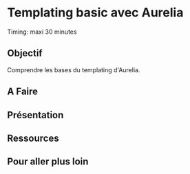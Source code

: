 Templating basic avec Aurelia
===

Timing: maxi 30 minutes

Objectif
---

Comprendre les bases du templating d'Aurelia.

A Faire
---

Présentation
---


Ressources
---

Pour aller plus loin
---
